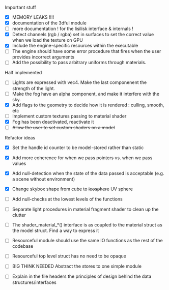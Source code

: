 
Important stuff

- [x] MEMORY LEAKS !!!!
- [x] documentation of the 3dful module
- [ ] more documentation ! for the lisilisk interface & internals !
- [x] Detect channels (rgb / rgba) set in surfaces to set the correct value when we load the texture on GPU
- [x] Include the engine-specific resources within the executable
- [ ] The engine should have some error procedure that fires when the user provides incorrect arguments
- [ ] Add the possibility to pass arbitrary uniforms through materials.

Half implemented

- [ ] Lights are expressed with vec4. Make the last componenent the strength of the light.
- [ ] Make the fog have an alpha component, and make it interfere with the sky.
- [x] Add flags to the geometry to decide how it is rendered : culling, smooth, etc
- [ ] Implement custom textures passing to material shader
- [x] Fog has been deactivated, reactivate it
- [ ] ~~Allow the user to set custom shaders on a model~~

Refactor ideas

- [x] Set the handle id counter to be model-stored rather than static
- [x] Add more coherence for when we pass pointers vs. when we pass values
- [x] Add null-detection when the state of the data passed is acceptable (e.g. a scene without environment)
- [x] Change skybox shape from cube to ~~icosphere~~ UV sphere
- [ ] Add null-checks at the lowest levels of the functions
- [ ] Separate light procedures in material fragment shader to clean up the clutter
- [ ] The shader_material_*() interface is as coupled to the material struct as the model struct. Find a way to express it
- [ ] Resourceful module should use the same IO functions as the rest of the codebase
- [ ] Resourceful top level struct has no need to be opaque

- [ ] BIG THINK NEEDED Abstract the stores to one simple module

- [ ] Explain in the file headers the principles of design behind the data structures/interfaces
